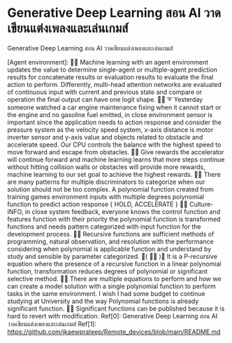 # Generative Deep Learning สอน AI วาดเขียนแต่งเพลงและเล่นเกมส์
Generative Deep Learning สอน AI วาดเขียนแต่งเพลงและเล่นเกมส์

[Agent environment]: 🧸💬 Machine learning with an agent environment updates the value to determine single-agent or multiple-agent prediction results for concatenate results or evaluation results to evaluate the final action to perform. Differently, multi-head attention networks are evaluated of continuous input with current and previous state and compare or operation the final output can have one logit shape. 
🐑💬 ➰ Yesterday someone watched a car engine maintenance fixing when it cannot start or the engine and no gasoline fuel emitted, in close environment sensor is important since the application needs to action response and consider the pressure system as the velocity speed system, x-axis distance is motor inverter sensor and y-axis value and objects related to obstacle and accelerate speed. Our CPU controls the balance with the highest speed to move forward and escape from obstacles.
🐐💬 Give rewards the accelerator will continue forward and machine learning learns that more steps continue without hitting collision walls or obstacles will provide more rewards, machine learning to our set goal to achieve the highest rewards.
🤠💬 There are many patterns for multiple discriminators to categorize when our solution should not be too complex. A polynomial function created from training games environment inputs with multiple degrees polynomial function to predict action response { HOLD, ACCELERATE }
🐯💬 Culture-INFO, in close system feedback, everyone knows the control function and features function with their priority the polynomial function is transformed functions and needs pattern categorized with input function for the development process.
🦤💬 Recursive functions are sufficient methods of programming, natural observation, and resolution with the performance considering when polynomial is applicable function and understand by study and sensible by parameter categorized.
💃( 👩‍🏫 )💬 It is a P-recursive equation where the presence of a recursive function in a linear polynomial function, transformation reduces degrees of polynomial or significant selective method.
🦁💬 There are multiple equations to perform and how we can create a model solution with a single polynomial function to perform tasks in the same environment. I wish I had some budget to continue studying at University and the way Polynomial functions is already significant function.
🦤💬 Significant functions can be published because it is hard to revert with modification.
Ref[0]: Generative Deep Learning สอน AI วาดเขียนแต่งเพลงและเล่นเกมส์
Ref[1]: https://github.com/jkaewprateep/Remote_devices/blob/main/README.md
